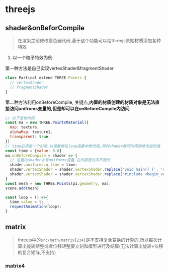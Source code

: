 # threejs

## shader&onBeforCompile
> 在渲染之前修改着色器代码,基于这个功能可以给threejs原始材质添加各种特效

1. 以一个粒子特效为例    
   
第一种方法是自己实现vertexShader&fragmentShader
``` js
class Partical extend THREE.Points {
  // vertexShader
  // fragmentShader
}
```
第二种方法利用onBeforeCompile, 关键点,**内置的材质创建的材质对象是无法直接访问unifroms变量的,但是却可以在onBeforeCompile内访问**
```js
// 以下是伪代码
const ma = new THREE.PointsMaterial({
  map: texture,
  alphaMap: texture1,
  transparent: true,
})
// time必须是一个引用,以便能够在loop函数中修改值,同时shader能同时得到修改后的值
const time = {value: 0.0}
ma.onBeforeCompile = shader => {
  // 这里的shader才有uniforms变量,在外部是访问不到的
  shader.uniforms.u_time = time;
  shader.vertexShader = shader.vertexShader.replace('void main() {', 'uniform float u_time;\nvoid main() {');
  shader.vertexShader = shader.vertexShader.replace('#include <begin_vertex>', 'vec3 transformed = vec3(0.0);\ntransformed = position - vec3(0.0,4.0,0.0) * u_time * 10.0;\ntransformed.y = mod(transformed.y, 100.0);');
}
const mesh = new THREE.Points(p1.geometry, ma);
scene.add(mesh)

const loop = () =>{
  time.value = t;
  requestAnimation(loop);
}
```

## matrix
> threejs中的`src/math/matrix[234]`是不支持复合变换的计算的,所以每次计算出旋转矩整或者位移矩整要立刻和模型进行及结算(无法计算出旋转+位移的复合矩阵,不支持)
### matrix4